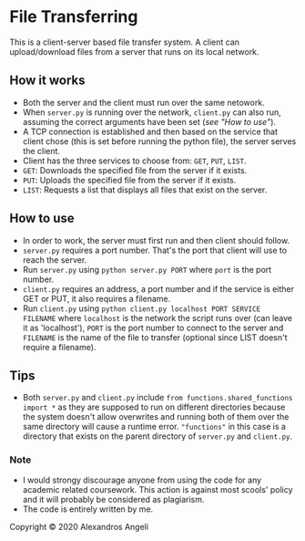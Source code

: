 # File Transferring
This is a client-server based file transfer system. A client can upload/download files from a server that runs on its local network.

## How it works
- Both the server and the client must run over the same netowork.
- When ```server.py``` is running over the network, ```client.py``` can also run, assuming the correct arguments have been set (*see "How to use"*).
- A TCP connection is established and then based on the service that client chose (this is set before running the python file), the server serves the client.
- Client has the three services to choose from: `GET`, `PUT`, `LIST`.
- `GET`: Downloads the specified file from the server if it exists.
- `PUT`: Uploads the specified file from the server if it exists.
- `LIST`: Requests a list that displays all files that exist on the server.

## How to use
- In order to work, the server must first run and then client should follow.
- ```server.py``` requires a port number. That's the port that client will use to reach the server.
- Run ```server.py``` using ```python server.py PORT``` where ```port``` is the port number.
- ```client.py``` requires an address, a port number and if the service is either GET or PUT, it also requires a filename.
- Run ```client.py``` using ```python client.py localhost PORT SERVICE FILENAME``` where ```localhost``` is the network the script runs over (can leave it as 'localhost'), ```PORT``` is the port number to connect to the server and ```FILENAME``` is the name of the file to transfer (optional since LIST doesn't require a filename).

## Tips
- Both ```server.py``` and ```client.py``` include ```from functions.shared_functions import *``` as they are supposed to run on different directories because the system doesn't allow overwrites and running both of them over the same directory will cause a runtime error. ```"functions"``` in this case is a directory that exists on the parent directory of ```server.py``` and ```client.py```.
### Note
- I would strongy discourage anyone from using the code for any academic related coursework. This action is against most scools' policy and it will probably be considered as plagiarism.
- The code is entirely written by me.

Copyright © 2020 Alexandros Angeli
